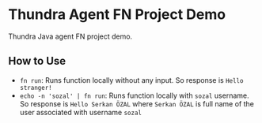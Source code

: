 # Thundra Agent FN Project Demo

Thundra Java agent FN project demo.

## How to Use

* `fn run`: Runs function locally without any input. So response is `Hello stranger!` 
* `echo -n 'sozal' | fn run`: Runs function locally with `sozal` username.  So response is `Hello Serkan ÖZAL` 
where `Serkan ÖZAL` is full name of the user associated with username `sozal` 

